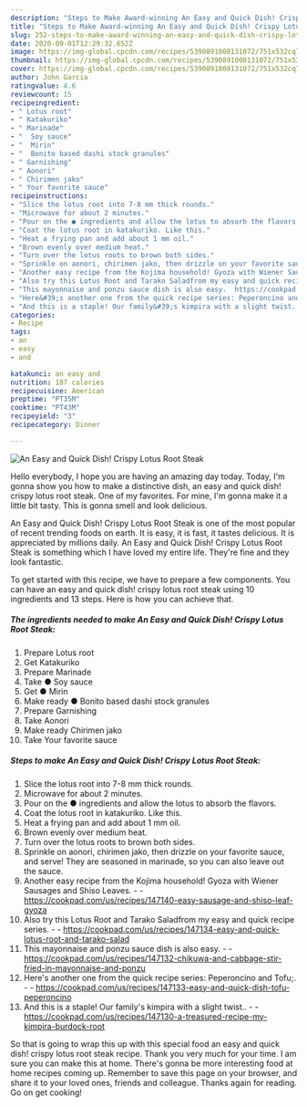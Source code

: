 ```yaml
---
description: "Steps to Make Award-winning An Easy and Quick Dish! Crispy Lotus Root Steak"
title: "Steps to Make Award-winning An Easy and Quick Dish! Crispy Lotus Root Steak"
slug: 252-steps-to-make-award-winning-an-easy-and-quick-dish-crispy-lotus-root-steak
date: 2020-09-01T12:29:32.652Z
image: https://img-global.cpcdn.com/recipes/5390891008131072/751x532cq70/an-easy-and-quick-dish-crispy-lotus-root-steak-recipe-main-photo.jpg
thumbnail: https://img-global.cpcdn.com/recipes/5390891008131072/751x532cq70/an-easy-and-quick-dish-crispy-lotus-root-steak-recipe-main-photo.jpg
cover: https://img-global.cpcdn.com/recipes/5390891008131072/751x532cq70/an-easy-and-quick-dish-crispy-lotus-root-steak-recipe-main-photo.jpg
author: John Garcia
ratingvalue: 4.6
reviewcount: 15
recipeingredient:
- " Lotus root"
- " Katakuriko"
- " Marinade"
- "  Soy sauce"
- "  Mirin"
- "  Bonito based dashi stock granules"
- " Garnishing"
- " Aonori"
- " Chirimen jako"
- " Your favorite sauce"
recipeinstructions:
- "Slice the lotus root into 7-8 mm thick rounds."
- "Microwave for about 2 minutes."
- "Pour on the ● ingredients and allow the lotus to absorb the flavors."
- "Coat the lotus root in katakuriko. Like this."
- "Heat a frying pan and add about 1 mm oil."
- "Brown evenly over medium heat."
- "Turn over the lotus roots to brown both sides."
- "Sprinkle on aonori, chirimen jako, then drizzle on your favorite sauce, and serve! They are seasoned in marinade, so you can also leave out the sauce."
- "Another easy recipe from the Kojima household! Gyoza with Wiener Sausages and Shiso Leaves.  https://cookpad.com/us/recipes/147140-easy-sausage-and-shiso-leaf-gyoza"
- "Also try this Lotus Root and Tarako Saladfrom my easy and quick recipe series.  https://cookpad.com/us/recipes/147134-easy-and-quick-lotus-root-and-tarako-salad"
- "This mayonnaise and ponzu sauce dish is also easy.  https://cookpad.com/us/recipes/147132-chikuwa-and-cabbage-stir-fried-in-mayonnaise-and-ponzu"
- "Here&#39;s another one from the quick recipe series: Peperoncino and Tofu;.  https://cookpad.com/us/recipes/147133-easy-and-quick-dish-tofu-peperoncino"
- "And this is a staple! Our family&#39;s kimpira with a slight twist..  https://cookpad.com/us/recipes/147130-a-treasured-recipe-my-kimpira-burdock-root"
categories:
- Recipe
tags:
- an
- easy
- and

katakunci: an easy and 
nutrition: 187 calories
recipecuisine: American
preptime: "PT35M"
cooktime: "PT43M"
recipeyield: "3"
recipecategory: Dinner

---
```



![An Easy and Quick Dish! Crispy Lotus Root Steak](https://img-global.cpcdn.com/recipes/5390891008131072/751x532cq70/an-easy-and-quick-dish-crispy-lotus-root-steak-recipe-main-photo.jpg)

Hello everybody, I hope you are having an amazing day today. Today, I'm gonna show you how to make a distinctive dish, an easy and quick dish! crispy lotus root steak. One of my favorites. For mine, I'm gonna make it a little bit tasty. This is gonna smell and look delicious.



An Easy and Quick Dish! Crispy Lotus Root Steak is one of the most popular of recent trending foods on earth. It is easy, it is fast, it tastes delicious. It is appreciated by millions daily. An Easy and Quick Dish! Crispy Lotus Root Steak is something which I have loved my entire life. They're fine and they look fantastic.


To get started with this recipe, we have to prepare a few components. You can have an easy and quick dish! crispy lotus root steak using 10 ingredients and 13 steps. Here is how you can achieve that.

<!--inarticleads1-->

##### The ingredients needed to make An Easy and Quick Dish! Crispy Lotus Root Steak:

1. Prepare  Lotus root
1. Get  Katakuriko
1. Prepare  Marinade
1. Take  ● Soy sauce
1. Get  ● Mirin
1. Make ready  ● Bonito based dashi stock granules
1. Prepare  Garnishing
1. Take  Aonori
1. Make ready  Chirimen jako
1. Take  Your favorite sauce




<!--inarticleads2-->

##### Steps to make An Easy and Quick Dish! Crispy Lotus Root Steak:

1. Slice the lotus root into 7-8 mm thick rounds.
1. Microwave for about 2 minutes.
1. Pour on the ● ingredients and allow the lotus to absorb the flavors.
1. Coat the lotus root in katakuriko. Like this.
1. Heat a frying pan and add about 1 mm oil.
1. Brown evenly over medium heat.
1. Turn over the lotus roots to brown both sides.
1. Sprinkle on aonori, chirimen jako, then drizzle on your favorite sauce, and serve! They are seasoned in marinade, so you can also leave out the sauce.
1. Another easy recipe from the Kojima household! Gyoza with Wiener Sausages and Shiso Leaves. -  - https://cookpad.com/us/recipes/147140-easy-sausage-and-shiso-leaf-gyoza
1. Also try this Lotus Root and Tarako Saladfrom my easy and quick recipe series. -  - https://cookpad.com/us/recipes/147134-easy-and-quick-lotus-root-and-tarako-salad
1. This mayonnaise and ponzu sauce dish is also easy. -  - https://cookpad.com/us/recipes/147132-chikuwa-and-cabbage-stir-fried-in-mayonnaise-and-ponzu
1. Here&#39;s another one from the quick recipe series: Peperoncino and Tofu;. -  - https://cookpad.com/us/recipes/147133-easy-and-quick-dish-tofu-peperoncino
1. And this is a staple! Our family&#39;s kimpira with a slight twist.. -  - https://cookpad.com/us/recipes/147130-a-treasured-recipe-my-kimpira-burdock-root




So that is going to wrap this up with this special food an easy and quick dish! crispy lotus root steak recipe. Thank you very much for your time. I am sure you can make this at home. There's gonna be more interesting food at home recipes coming up. Remember to save this page on your browser, and share it to your loved ones, friends and colleague. Thanks again for reading. Go on get cooking!
